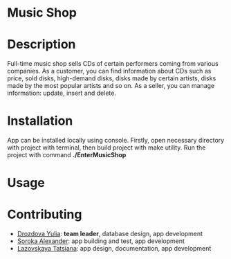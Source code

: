 # Music Shop
# Description
Full-time music shop sells CDs of certain performers coming from various companies. As a customer, you can find information about CDs such as price, sold disks, high-demand disks,  disks made by certain  artists, disks made by the most popular artists and so on. As a seller, you can manage information: update, insert and delete.
# Installation
App can be installed locally using console. Firstly, open necessary directory with project with terminal, then build project with make utility. Run the project with command **./EnterMusicShop**
# Usage
    
# Contributing
- [Drozdova Yulia](https://github.com/julliettee): **team leader**, database design, app development
- [Soroka Alexander](https://github.com/depravo): app building and test, app development
- [Lazovskaya Tatsiana](https://github.com/tanyalzvsk): app design, documentation, app development
